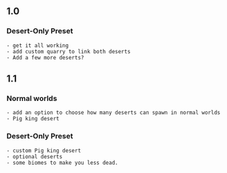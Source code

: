 ## 1.0

  ### Desert-Only Preset
    - get it all working
    - add custom quarry to link both deserts
    - Add a few more deserts?

## 1.1

  ### Normal worlds
    - add an option to choose how many deserts can spawn in normal worlds
    - Pig king desert
  ### Desert-Only Preset
    - custom Pig king desert
    - optional deserts
    - some biomes to make you less dead.

